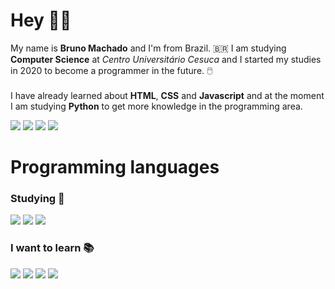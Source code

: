 # Hey 👋🏼
My name is **Bruno Machado** and I'm from Brazil. :brazil:
I am studying **Computer Science** at *Centro Universitário Cesuca* and I started my studies in 2020 to become a programmer in the future. 🖱️<br/>
<br/>
I have already learned about **HTML**, **CSS** and **Javascript** and at the moment I am studying **Python** to get more knowledge in the programming area.

[<img src="https://img.shields.io/badge/LinkedIn-0077B5?style=for-the-badge&logo=linkedin&logoColor=white"/>][linkedin]	[<img src="https://img.shields.io/badge/Instagram-E4405F?style=for-the-badge&logo=instagram&logoColor=white">][instagram]	[<img src="https://img.shields.io/badge/Spotify-1ED760?&style=for-the-badge&logo=spotify&logoColor=white"/>][spotify]	[<img src="https://img.shields.io/badge/Steam-000000?style=for-the-badge&logo=steam&logoColor=white"/>][steam]

# Programming languages
### Studying 📖
<img src="https://img.shields.io/badge/HTML5-E34F26?style=for-the-badge&logo=html5&logoColor=white`/"> <img src="https://img.shields.io/badge/CSS-239120?&style=for-the-badge&logo=css3&logoColor=white"> <img src="https://img.shields.io/badge/JavaScript-323330?style=for-the-badge&logo=javascript&logoColor=F7DF1E">

### I want to learn 📚

<img src="https://img.shields.io/badge/Python-14354C?style=for-the-badge&logo=python&logoColor=white"/> <img src="https://img.shields.io/badge/C-00599C?style=for-the-badge&logo=c&logoColor=white"/> <img src="https://img.shields.io/badge/Java-ED8B00?style=for-the-badge&logo=java&logoColor=white"> <img src="https://img.shields.io/badge/PHP-777BB4?style=for-the-badge&logo=php&logoColor=white">

[linkedin]: https://linkedin.com/in/bruno-machado-da-rosa/
[spotify]: https://open.spotify.com/user/zguardiian?si=69qs35I5Tly7yEflbPKFSg
[steam]: https://steamcommunity.com/id/brunomdr
[instagram]: https://www.instagram.com/brunomdr1/
